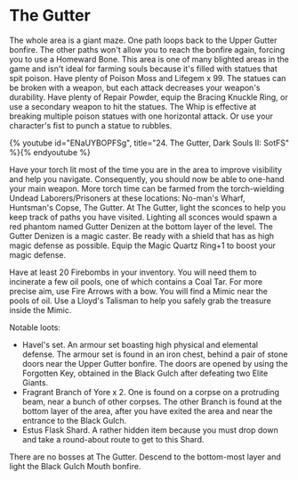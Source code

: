 # The Gutter

The whole area is a giant maze. One path loops back to the Upper Gutter bonfire.
The other paths won't allow you to reach the bonfire again, forcing you to use a
Homeward Bone. This area is one of many blighted areas in the game and isn't
ideal for farming souls because it's filled with statues that spit poison. Have
plenty of Poison Moss and Lifegem x 99. The statues can be broken with a weapon,
but each attack decreases your weapon's durability. Have plenty of Repair
Powder, equip the Bracing Knuckle Ring, or use a secondary weapon to hit the
statues. The Whip is effective at breaking multiple poison statues with one
horizontal attack. Or use your character's fist to punch a statue to rubbles.

{% youtube id="ENaUYBOPFSg", title="24. The Gutter, Dark Souls II: SotFS" %}{% endyoutube %}

Have your torch lit most of the time you are in the area to improve visibility
and help you navigate. Consequently, you should now be able to one-hand your
main weapon. More torch time can be farmed from the torch-wielding Undead
Laborers/Prisoners at these locations: No-man's Wharf, Huntsman's Copse, The
Gutter. At The Gutter, light the sconces to help you keep track of paths you
have visited. Lighting all sconces would spawn a red phantom named Gutter
Denizen at the bottom layer of the level. The Gutter Denizen is a magic caster.
Be ready with a shield that has as high magic defense as possible. Equip the
Magic Quartz Ring+1 to boost your magic defense.

Have at least 20 Firebombs in your inventory. You will need them to incinerate a
few oil pools, one of which contains a Coal Tar. For more precise aim, use Fire
Arrows with a bow. You will find a Mimic near the pools of oil. Use a Lloyd's
Talisman to help you safely grab the treasure inside the Mimic.

Notable loots:

-   Havel's set. An armour set boasting high physical and elemental defense. The
    armour set is found in an iron chest, behind a pair of stone doors near the
    Upper Gutter bonfire. The doors are opened by using the Forgotten Key,
    obtained in the Black Gulch after defeating two Elite Giants.
-   Fragrant Branch of Yore x 2. One is found on a corpse on a protruding beam,
    near a bunch of other corpses. The other Branch is found at the bottom layer
    of the area, after you have exited the area and near the entrance to the
    Black Gulch.
-   Estus Flask Shard. A rather hidden item because you must drop down and take
    a round-about route to get to this Shard.

There are no bosses at The Gutter. Descend to the bottom-most layer and light
the Black Gulch Mouth bonfire.

